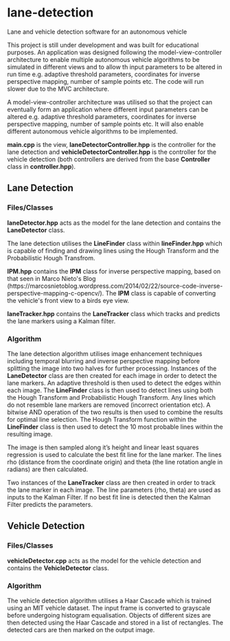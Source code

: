 # lane-detection
Lane and vehicle detection software for an autonomous vehicle

<p>This project is still under development and was built for educational purposes. An application was designed following the model-view-controller architecture to enable multiple autonomous vehicle algorithms to be simulated in different views and to allow th input parameters to be altered in run time e.g. adaptive threshold parameters, coordinates for inverse perspective mapping, number of sample points etc. The code will run slower due to the MVC architecture.</p>

<p>A model-view-controller architecture was utilised so that the project can eventually form an application where different input parameters can be altered e.g. adaptive threshold parameters, coordinates for inverse perspective mapping, number of sample points etc. It will also enable different autonomous vehicle algorithms to be implemented.</p>

<p><b>main.cpp</b> is the view, <b>laneDetectorController.hpp</b> is the controller for the lane detection and <b>vehicleDetectorController.hpp</b> is the controller for the vehicle detection (both controllers are derived from the base <b>Controller</b> class in <b>controller.hpp</b>).</p>

<h2>Lane Detection</h2>

<h3>Files/Classes</h3>
<p><b>laneDetector.hpp</b>  acts as the model for the lane detection and contains the <b>LaneDetector</b> class.</p>

<p>The lane detection utilises the <b>LineFinder</b> class within <b>lineFinder.hpp</b> which is capable of finding and drawing lines using the Hough Transform and the Probabilistic Hough Transfrom.</p>

<p><b>IPM.hpp</b> contains the <b>IPM</b> class for inverse perspective mapping, based on that seen in Marco Nieto's Blog (https://marcosnietoblog.wordpress.com/2014/02/22/source-code-inverse-perspective-mapping-c-opencv/). The <b>IPM</b> class is capable of converting the vehicle's front view to a birds eye view.</p>

<p><b>laneTracker.hpp</b> contains the <b>LaneTracker</b> class which tracks and predicts the lane markers using a Kalman filter.</p>

<h3>Algorithm</h3>
<p>The lane detection algorithm utilises image enhancement techniques including temporal blurring and inverse perspective mapping before splitting the image into two halves for further processing. Instances of the <b>LaneDetector</b> class are then created for each image in order to detect the lane markers. An adaptive threshold is then used to detect the edges within each image. The <b>LineFinder</b> class is then used to detect lines using both the Hough Transform and Probabilistic Hough Transform. Any lines which do not resemble lane markers are removed (incorrect orientation etc). A bitwise AND operation of the two results is then used to combine the results for optimal line selection. The Hough Transform function within the <b>LineFinder</b> class is then used to detect the 10 most probable lines within the resulting image.</p>

<p>The image is then sampled along it’s height and linear least squares regression is used to calculate the best fit line for the lane marker. The lines rho (distance from the coordinate origin) and theta (the line rotation angle in radians) are then calculated.</p>

<p>Two instances of the <b>LaneTracker</b> class are then created in order to track the lane marker in each image. The line parameters (rho, theta) are used as inputs to the Kalman Filter. If no best fit line is detected then the Kalman Filter predicts the parameters.</p>

<h2>Vehicle Detection</h2> 
<h3>Files/Classes</h3>
<p><b>vehicleDetector.cpp</b> acts as the model for the vehicle detection and contains the <b>VehicleDetector</b> class.</p>

<h3>Algorithm</h3>
The vehicle detection algorithm utilises a Haar Cascade which is trained using an MIT vehicle dataset. The input frame is converted to grayscale before undergoing histogram equalisation. Objects of different sizes are then detected using the Haar Cascade and stored in a list of rectangles. The detected cars are then marked on the output image.  

